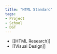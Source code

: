 ```yaml
---
title: "HTML Standard"
tags:
- Project
- School
- DGT
---
```

- [[HTML Research]]
- [[Visual Design]]
